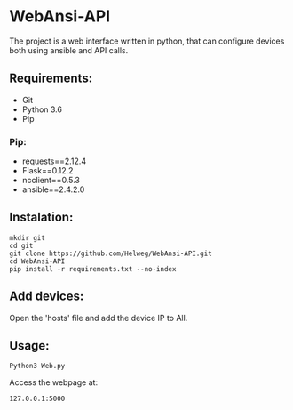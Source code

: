 # WebAnsi-API
The project is a web interface written in python, that can configure devices both using ansible and API calls.

## Requirements:
- Git
- Python 3.6
- Pip
### Pip:
- requests==2.12.4
- Flask==0.12.2
- ncclient==0.5.3
- ansible==2.4.2.0

## Instalation:
```
mkdir git
cd git
git clone https://github.com/Helweg/WebAnsi-API.git
cd WebAnsi-API
pip install -r requirements.txt --no-index
```

## Add devices:
Open the 'hosts' file and add the device IP to All.


## Usage:
```
Python3 Web.py
```
Access the webpage at:
```
127.0.0.1:5000
```

